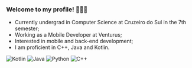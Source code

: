 ### Welcome to my profile! 👨🏻‍💻


  - Currently undergrad in Computer Science at Cruzeiro do Sul in the 7th semester;
  - Working as a Mobile Developer at Venturus;
  - Interested in mobile and back-end development;
  - I am proficient in C++, Java and Kotlin.

![Kotlin]([https://img.shields.io/badge/FastAPI-005571?style=for-the-badge&logo=fastapi](https://img.shields.io/badge/Kotlin-0095D5?&style=for-the-badge&logo=kotlin&logoColor=white)https://img.shields.io/badge/Kotlin-0095D5?&style=for-the-badge&logo=kotlin&logoColor=white)
![Java](https://img.shields.io/badge/java-%23ED8B00.svg?style=for-the-badge&logo=java&logoColor=white)
![Python](https://img.shields.io/badge/Python-FFD43B?style=for-the-badge&logo=python&logoColor=blue)
![C++](https://img.shields.io/badge/C%2B%2B-00599C?style=for-the-badge&logo=c%2B%2B&logoColor=white)
